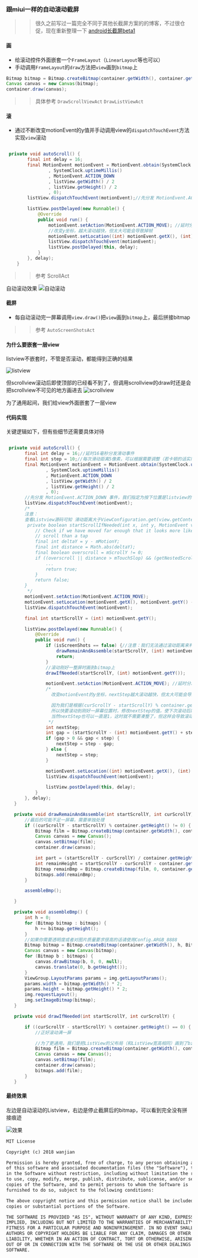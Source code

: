 ### 跟miui一样的自动滚动截屏

>> 很久之前写过一篇完全不同于其他长截屏方案的的博客，不过很仓促，现在重新整理一下  [android长截屏beta1](http://blog.csdn.net/qingchunweiliang/article/details/52248643)
 

#### 画

* 给滚动控件外面嵌套一个`FrameLayout`（`LinearLayout`等也可以）
* 手动调用`FrameLayout`的`draw`方法把`view`画到`bitmap`上

 ```java
Bitmap bitmap = Bitmap.createBitmap(container.getWidth(), container.getHeight(), Bitmap.Config.ARGB_8888);
Canvas canvas = new Canvas(bitmap);
container.draw(canvas);
 
 ```
 >> 具体参考  `DrawScrollViewAct` `DrawListViewAct`
 
 
#### 滚
 
 *  通过不断改变motionEvent的y值并手动调用view的`dispatchTouchEvent`方法实现`view`滚动

```java

 private void autoScroll() {
        final int delay = 16;
        final MotionEvent motionEvent = MotionEvent.obtain(SystemClock.uptimeMillis()
                , SystemClock.uptimeMillis()
                , MotionEvent.ACTION_DOWN
                , listView.getWidth() / 2
                , listView.getHeight() / 2
                , 0);
        listView.dispatchTouchEvent(motionEvent);//先分发 MotionEvent.ACTION_DOWN 事件

        listView.postDelayed(new Runnable() {
            @Override
            public void run() {
                motionEvent.setAction(MotionEvent.ACTION_MOVE); //延时分发 MotionEvent.ACTION_MOVE 事件
                //改变y坐标，越大滚动越快，但太大可能会导致掉帧
                motionEvent.setLocation((int) motionEvent.getX(), (int) motionEvent.getY() - 10);
                listView.dispatchTouchEvent(motionEvent);
                listView.postDelayed(this, delay);
            }
        }, delay);
    }


```

 >> 参考 ScrollAct

自动滚动效果
![自动滚动](https://github.com/android-notes/auto-scroll-capture/blob/master/auto_scroll.gif?raw=true) 
 
#### 截屏
 
 
 * 每自动滚动完一屏幕调用`view.draw()`把`view`画到`bitmap`上，最后拼接bitmap

 >> 参考 `AutoScreenShotsAct`
 
 
 #### 为什么要嵌套一层view
 
 listview不嵌套时，不管是否滚动，都能得到正确的结果
 
 ![listview](https://github.com/android-notes/auto-scroll-capture/blob/master/listview_capture.jpg?raw=true)
 
 
 但scrollview滚动后即使顶部的已经看不到了，但调用scrollview的draw时还是会把scrollview不可见的地方画进去
 ![scrollview](https://github.com/android-notes/auto-scroll-capture/blob/master/scrollview_capture.jpg?raw=true)
 
 为了通用起间，我们给view外面嵌套了一层view
 
 #### 代码实现
 
 关键逻辑如下，但有些细节还需要具体对待
 
 ```java
 
  private void autoScroll() {
        final int delay = 16;//延时16毫秒分发滑动事件
        final int step = 10;//每次滑动距离5像素，可以根据需要调整（若卡顿的话实际滚动距离可能小于5）
        final MotionEvent motionEvent = MotionEvent.obtain(SystemClock.uptimeMillis()
                , SystemClock.uptimeMillis()
                , MotionEvent.ACTION_DOWN
                , listView.getWidth() / 2
                , listView.getHeight() / 2
                , 0);
        //先分发 MotionEvent.ACTION_DOWN 事件，我们指定为按下位置是listview的中间位置，当然其他位置也可以
        listView.dispatchTouchEvent(motionEvent);
        /*
        注意：
        查看Listview源码可知 滑动距离大于ViewConfiguration.get(view.getContext()).getScaledTouchSlop()时listview才开始滚动
         private boolean startScrollIfNeeded(int x, int y, MotionEvent vtev) {
            // Check if we have moved far enough that it looks more like a
            // scroll than a tap
            final int deltaY = y - mMotionY;
            final int distance = Math.abs(deltaY);
            final boolean overscroll = mScrollY != 0;
            if ((overscroll || distance > mTouchSlop) && (getNestedScrollAxes() & SCROLL_AXIS_VERTICAL) == 0) {
                ...
                return true;
            }
            return false;
        }
         */
        motionEvent.setAction(MotionEvent.ACTION_MOVE);
        motionEvent.setLocation(motionEvent.getX(), motionEvent.getY() - (ViewConfiguration.get(listView.getContext()).getScaledTouchSlop()));
        listView.dispatchTouchEvent(motionEvent);

        final int startScrollY = (int) motionEvent.getY();

        listView.postDelayed(new Runnable() {
            @Override
            public void run() {
                if (isScreenShots == false) {//注意：我们无法通过滚动距离来判断是否滚动到了最后，所以需要通过其他方式停止滚动
                    drawRemainAndAssemble(startScrollY, (int) motionEvent.getY());
                    return;
                }
                //滚动刚好一整屏时画到bitmap上
                drawIfNeeded(startScrollY, (int) motionEvent.getY());

                motionEvent.setAction(MotionEvent.ACTION_MOVE); //延时分发 MotionEvent.ACTION_MOVE 事件
                /*
                  改变motionEvent的y坐标，nextStep越大滚动越快，但太大可能会导致掉帧，导致实际滚动距离小于我们滑动的距离

                  因为我们是根据(curScrollY - startScrollY) % container.getHeight() == 0来判定是否刚好滚动了一屏幕的，
                  所以快要滚动到刚好一屏幕位置时，修改nextStep的值，使下次滚动后刚好是一屏幕的距离。
                  当然nextStep也可以一直是1，这时就不需要凑整了，但这样会导致滚动的特别慢
                 */
                int nextStep;
                int gap = (startScrollY - (int) motionEvent.getY() + step) % container.getHeight();
                if (gap > 0 && gap < step) {
                    nextStep = step - gap;
                } else {
                    nextStep = step;
                }

                motionEvent.setLocation((int) motionEvent.getX(), (int) motionEvent.getY() - nextStep);
                listView.dispatchTouchEvent(motionEvent);

                listView.postDelayed(this, delay);
            }
        }, delay);
    }

    private void drawRemainAndAssemble(int startScrollY, int curScrollY) {
        //最后的可能不足一屏幕，需要单独处理
        if ((curScrollY - startScrollY) % container.getHeight() != 0) {
            Bitmap film = Bitmap.createBitmap(container.getWidth(), container.getHeight(), Bitmap.Config.RGB_565);
            Canvas canvas = new Canvas();
            canvas.setBitmap(film);
            container.draw(canvas);

            int part = (startScrollY - curScrollY) / container.getHeight();
            int remainHeight = startScrollY - curScrollY - container.getHeight() * part;
            Bitmap remainBmp = Bitmap.createBitmap(film, 0, container.getHeight() - remainHeight, container.getWidth(), remainHeight);
            bitmaps.add(remainBmp);
        }

        assembleBmp();

    }

    private void assembleBmp() {
        int h = 0;
        for (Bitmap bitmap : bitmaps) {
            h += bitmap.getHeight();
        }
        //如果你需要透明度或者对图片质量要求很高的话请使用Config.ARGB_8888
        Bitmap bitmap = Bitmap.createBitmap(container.getWidth(), h, Bitmap.Config.RGB_565);
        Canvas canvas = new Canvas(bitmap);
        for (Bitmap b : bitmaps) {
            canvas.drawBitmap(b, 0, 0, null);
            canvas.translate(0, b.getHeight());
        }
        ViewGroup.LayoutParams params = img.getLayoutParams();
        params.width = bitmap.getWidth() * 2;
        params.height = bitmap.getHeight() * 2;
        img.requestLayout();
        img.setImageBitmap(bitmap);
    }

    private void drawIfNeeded(int startScrollY, int curScrollY) {

        if ((curScrollY - startScrollY) % container.getHeight() == 0) {
            //正好滚动满一屏

            //为了更通用，我们是把ListView的父布局（和ListView宽高相同）画到了bitmap上
            Bitmap film = Bitmap.createBitmap(container.getWidth(), container.getHeight(), Bitmap.Config.RGB_565);
            Canvas canvas = new Canvas();
            canvas.setBitmap(film);
            container.draw(canvas);
            bitmaps.add(film);
        }
    }

 
 ```
 #### 最终效果
 
 左边是自动滚动的Listview，右边是停止截屏后的bitmap，可以看到完全没有拼接痕迹
 
 
 ![效果](https://github.com/android-notes/auto-scroll-capture/blob/master/auto_cap_demo.gif?raw=true)
 
 
 
 
 ```txt
 MIT License

Copyright (c) 2018 wanjian

Permission is hereby granted, free of charge, to any person obtaining a copy
of this software and associated documentation files (the "Software"), to deal
in the Software without restriction, including without limitation the rights
to use, copy, modify, merge, publish, distribute, sublicense, and/or sell
copies of the Software, and to permit persons to whom the Software is
furnished to do so, subject to the following conditions:

The above copyright notice and this permission notice shall be included in all
copies or substantial portions of the Software.

THE SOFTWARE IS PROVIDED "AS IS", WITHOUT WARRANTY OF ANY KIND, EXPRESS OR
IMPLIED, INCLUDING BUT NOT LIMITED TO THE WARRANTIES OF MERCHANTABILITY,
FITNESS FOR A PARTICULAR PURPOSE AND NONINFRINGEMENT. IN NO EVENT SHALL THE
AUTHORS OR COPYRIGHT HOLDERS BE LIABLE FOR ANY CLAIM, DAMAGES OR OTHER
LIABILITY, WHETHER IN AN ACTION OF CONTRACT, TORT OR OTHERWISE, ARISING FROM,
OUT OF OR IN CONNECTION WITH THE SOFTWARE OR THE USE OR OTHER DEALINGS IN THE
SOFTWARE.

 
 ```
 